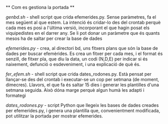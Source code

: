 ** Com es gestiona la portada **

*genbd.sh* - shell script que crida efemerides.py. Sense paràmetres, fa el
mes següent al que estem. La intenció és cridar-lo des del crontab perquè
cada mes es posi a l'última versió, incorporant el que hagin posat els
viquipedistes en el darrer any. Se li pot donar un paràmetre que és quants
mesos ha de saltar per crear la base de dades

*efemerides.py* - crea, al directori bd, uns fitxers plans que
són la base de dades per buscar efemèrides. Es crea un fitxer per cada mes,
i el format és senzill, de fitxer pla, que diu la data, un codi (N,D,E) per
indicar si és naixement, defunció o esdeveniment, i una explicació de què és.

*fer_efem.sh* - shell script que crida dates_rodones.py. Està pensat per
llançar-se des del crontab i executar-se un cop per setmana (de moment,
dimecres). Llavors, el que fa és saltar 15 dies i generar les plantilles d'una
setmana seguida. Això dóna marge perquè algun humà les adapti i formategi

*dates_rodones.py* - script Python que llegeix les bases de dades creades per
efemerides.py, i genera una plantilla que, convenientment modificada, pot
utilitzar la portada per mostrar efemerides.
